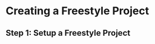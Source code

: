 **Creating a Freestyle Project**
=====================================================



**Step 1: Setup a Freestyle Project**
-------------------------------------------

